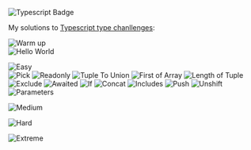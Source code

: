 ![Typescript Badge](https://img.shields.io/badge/-Typescript-3178c6?logo=TypeScript&logoColor=white) 

My solutions to [Typescript type chanllenges](https://github.com/type-challenges/type-challenges):

![Warm up](https://img.shields.io/badge/-Warm_up-teal) <br/>
  ![Hello World](https://img.shields.io/badge/-Hello_World-teal?logo=Checkmarx&logoColor=white)

![Easy](https://img.shields.io/badge/-Easy-7aad0c) <br/>
  ![Pick](https://img.shields.io/badge/-Pick-7aad0c)
  ![Readonly](https://img.shields.io/badge/-Readonly-7aad0c)
  ![Tuple To Union](https://img.shields.io/badge/-Tuple_To_Union-7aad0c)
  ![First of Array](https://img.shields.io/badge/-First_of_Array-7aad0c)
  ![Length of Tuple](https://img.shields.io/badge/-Pick-7aad0c)
  ![Exclude](https://img.shields.io/badge/-Exclude-7aad0c)
  ![Awaited](https://img.shields.io/badge/-Awaited-7aad0c)
  ![If](https://img.shields.io/badge/-If-7aad0c)
  ![Concat](https://img.shields.io/badge/-Concat-7aad0c)
  ![Includes](https://img.shields.io/badge/-Includes-7aad0c)
  ![Push](https://img.shields.io/badge/-Push-7aad0c)
  ![Unshift](https://img.shields.io/badge/-Unshift-7aad0c)
  ![Parameters](https://img.shields.io/badge/-Parameters-7aad0c)

![Medium](https://img.shields.io/badge/-Medium-d9901a) <br/>

![Hard](https://img.shields.io/badge/-Hard-de3d37) <br/>

![Extreme](https://img.shields.io/badge/-Extreme-b11b8d) <br/>
